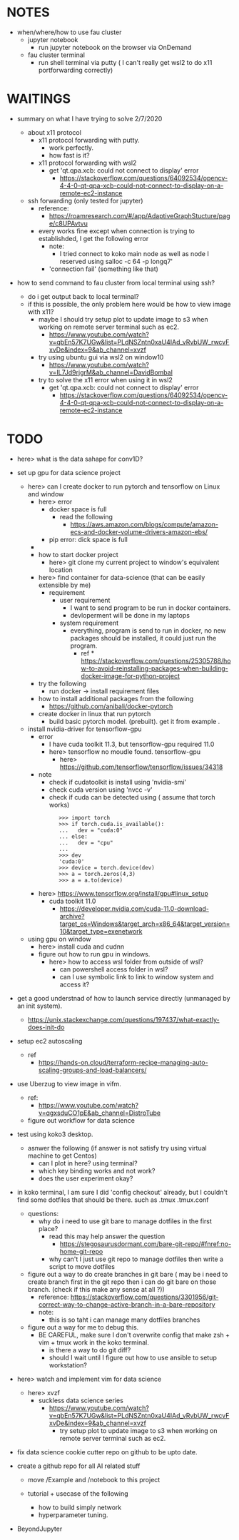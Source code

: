 # NOTES
* when/where/how to use fau cluster
    * jupyter notebook
        * run jupyter notebook on the browser via OnDemand
    * fau cluster terminal 
        * run shell terminal via putty ( I can't really get wsl2 to do x11 portforwarding correctly)

# WAITINGS

 
* summary on what I have trying to solve 2/7/2020
    * about x11 protocol 
        * x11 protocol forwarding with putty. 
            * work perfectly.
            * how fast is it?
        * x11 protocol forwarding with wsl2
            * get 'qt.qpa.xcb: could not connect to display' error
                * https://stackoverflow.com/questions/64092534/opencv-4-4-0-qt-qpa-xcb-could-not-connect-to-display-on-a-remote-ec2-instance
    * ssh forwarding (only tested for jupyter)
        * reference: 
            * https://roamresearch.com/#/app/AdaptiveGraphStucture/page/c8UPAvtvu 
        * every works fine except when connection is trying to establishded, I get the following error
            * note: 
                * I tried connect to koko main node as well as node I reserved using salloc -c 64 -p longq7'
            * 'connection fail' (something like that)

* how to send command to fau cluster from local terminal using ssh?
    * do i get output back to local terminal?
    * if this is possible, the only problem here would be how to view image with x11? 
        * maybe I should try setup plot to update image to s3 when working on remote server terminal such as ec2.
            * https://www.youtube.com/watch?v=qbEn57K7UGw&list=PLdNSZntn0xaU4IAd_vRvbUW_rwcvFxvDe&index=9&ab_channel=xvzf 
        * try using ubuntu gui via wsl2 on window10
            * https://www.youtube.com/watch?v=IL7Jd9rjgrM&ab_channel=DavidBombal
        * try to solve the x11 error when using it in wsl2
            * get 'qt.qpa.xcb: could not connect to display' error
                * https://stackoverflow.com/questions/64092534/opencv-4-4-0-qt-qpa-xcb-could-not-connect-to-display-on-a-remote-ec2-instance

# TODO
* here> what is the data sahape for conv1D?
* set up gpu for data science project 
    * here> can I create docker to run pytorch and tensorflow on Linux and window
        * here> error
            * docker space is full 
                * read the following 
                    * https://aws.amazon.com/blogs/compute/amazon-ecs-and-docker-volume-drivers-amazon-ebs/
            * pip error: dick space is full
        * 
        * how to start docker project 
            * here> git clone my current project to window's equivalent location 
        * here> find container for data-science (that can be easily extensible by me)
            * requirement 
                * user requirement 
                    * I want to send program to be run in docker containers.
                    * devloperment will be done in my laptops
                * system requirement 
                    * everything, program is send to run in docker, no new packages should be 
                        installed, it could just run the program.
                        * ref
                            *
                            https://stackoverflow.com/questions/25305788/how-to-avoid-reinstalling-packages-when-building-docker-image-for-python-project
        * try the following 
            * run docker -> install requirement files 
        * how to install additional packages from the following 
            * https://github.com/anibali/docker-pytorch 
        * create docker in linux that run pytorch 
            * build basic pytorch model. (prebuilt). get it from example .
    * install nvidia-driver for tensorflow-gpu
        * error
            * I have cuda toolkit 11.3, but tensorflow-gpu required 11.0
            * here> tensorflow no moudle found. tensorflow-gpu 
                * here> https://github.com/tensorflow/tensorflow/issues/34318
        * note 
            * check if cudatoolkit is install using 'nvidia-smi'
            * check cuda version using 'nvcc -v'
            * check if cuda can be detected using ( assume that torch works)
                 ```
                    >>> import torch
                    >>> if torch.cuda.is_available():
                    ...   dev = "cuda:0"
                    ... else:
                    ...   dev = "cpu"
                    ...
                    >>> dev
                    'cuda:0'
                    >>> device = torch.device(dev)
                    >>> a = torch.zeros(4,3)
                    >>> a = a.to(device)
                ```
        * here> https://www.tensorflow.org/install/gpu#linux_setup
            * cuda toolkit 11.0
                * https://developer.nvidia.com/cuda-11.0-download-archive?target_os=Windows&target_arch=x86_64&target_version=10&target_type=exenetwork
    * using gpu on window
        * here> install cuda and cudnn
        * figure out how to run gpu in windows.
            * here> how to access wsl folder from outside of wsl?
                * can powershell access folder in wsl? 
                * can I use symbolic link to link to window system and access it?

* get a good understnad of how to launch service directly (unmanaged by an init system).
    * https://unix.stackexchange.com/questions/197437/what-exactly-does-init-do

* setup ec2 autoscaling
    * ref 
        * https://hands-on.cloud/terraform-recipe-managing-auto-scaling-groups-and-load-balancers/
* use Uberzug to view image in vifm.
    * ref: 
        * https://www.youtube.com/watch?v=qgxsduCO1pE&ab_channel=DistroTube
    * figure out workflow for data science

* test using koko3 desktop.
    * asnwer the following (if answer is not satisfy try using virtual machine to get Centos)
        * can I plot in here? using terminal?
        * which key binding works and not work? 
        * does the user experiment okay?

* in koko terminal, I am sure I did 'config checkout' already, but I couldn't find some dotfiles that should be there. such as .tmux .tmux.conf
    * questions:
        * why do i need to use git bare to manage dotfiles in the first place? 
            * read this may help answer the question 
                * https://stegosaurusdormant.com/bare-git-repo/#fnref:no-home-git-repo
            * why can't I just use git repo to manage dotfiles then write a script to move dotfiles
    * figure out a way to do create branches in git bare ( may be i need to create branch first in the git repo then i can do git bare on those branch. (check if this make any sense at all ?))
        * reference:
            https://stackoverflow.com/questions/3301956/git-correct-way-to-change-active-branch-in-a-bare-repository
        * note:
            * this is so taht  i can manage many dotfiles branches 
    * figure out a way for me to debug this.
        * BE CAREFUL, make sure I don't overwrite config that make zsh + vim + tmux work in the koko terminal.
            * is there a way to do git diff?
            * should I wait until I figure out how to use ansible to setup workstation?

* here> watch and implement vim for data science 
    * here> xvzf
        * suckless data science series
            * https://www.youtube.com/watch?v=qbEn57K7UGw&list=PLdNSZntn0xaU4IAd_vRvbUW_rwcvFxvDe&index=9&ab_channel=xvzf 
                * try setup plot to update image to s3 when working on remote server terminal such as ec2.

* fix data science cookie cutter repo on github to be upto date.
* create a github repo for all AI related stuff
    * move /Example and /notebook to this project

    * tutorial + usecase of the following
        * how to build simply network
        * hyperparameter tuning.
* BeyondJupyter
